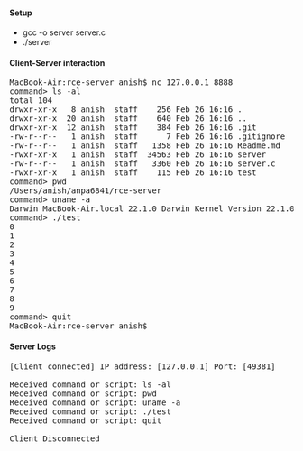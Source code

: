 #### Setup

- gcc -o server server.c
- ./server

#### Client-Server interaction

<pre>
MacBook-Air:rce-server anish$ nc 127.0.0.1 8888
command> ls -al
total 104
drwxr-xr-x   8 anish  staff    256 Feb 26 16:16 .
drwxr-xr-x  20 anish  staff    640 Feb 26 16:16 ..
drwxr-xr-x  12 anish  staff    384 Feb 26 16:16 .git
-rw-r--r--   1 anish  staff      7 Feb 26 16:16 .gitignore
-rw-r--r--   1 anish  staff   1358 Feb 26 16:16 Readme.md
-rwxr-xr-x   1 anish  staff  34563 Feb 26 16:16 server
-rw-r--r--   1 anish  staff   3360 Feb 26 16:16 server.c
-rwxr-xr-x   1 anish  staff    115 Feb 26 16:16 test
command> pwd    
/Users/anish/anpa6841/rce-server
command> uname -a
Darwin MacBook-Air.local 22.1.0 Darwin Kernel Version 22.1.0: Sun Oct  9 20:14:30 PDT 2022; root:xnu-8792.41.9~2/RELEASE_ARM64_T8103 arm64
command> ./test
0
1
2
3
4
5
6
7
8
9
command> quit
MacBook-Air:rce-server anish$ 
</pre>

#### Server Logs

<pre>
[Client connected] IP address: [127.0.0.1] Port: [49381]

Received command or script: ls -al
Received command or script: pwd
Received command or script: uname -a
Received command or script: ./test
Received command or script: quit

Client Disconnected
</pre>
